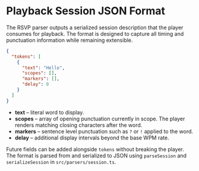# Playback Session JSON Format

The RSVP parser outputs a serialized session description that the player consumes for playback.
The format is designed to capture all timing and punctuation information while remaining extensible.

```json
{
  "tokens": [
    {
      "text": "Hello",
      "scopes": [],
      "markers": [],
      "delay": 0
    }
  ]
}
```

- **text** – literal word to display.
- **scopes** – array of opening punctuation currently in scope. The player
  renders matching closing characters after the word.
- **markers** – sentence level punctuation such as `?` or `!` applied to the word.
- **delay** – additional display intervals beyond the base WPM rate.

Future fields can be added alongside `tokens` without breaking the player. The
format is parsed from and serialized to JSON using `parseSession` and
`serializeSession` in `src/parsers/session.ts`.
